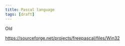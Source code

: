 ```yaml
---
title: Pascal language
tags: [draft]
---
```


Old

<https://sourceforge.net/projects/freepascal/files/Win32>
